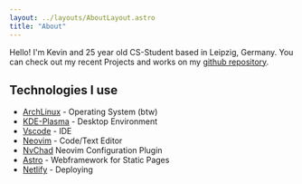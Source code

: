 ```yaml
---
layout: ../layouts/AboutLayout.astro
title: "About"
---
```


Hello! I'm Kevin and 25 year old CS-Student based in Leipzig, Germany. You can check out my recent Projects and works on my [github repository](https://github.com/kevinkunkel98).

## Technologies I use

- [ArchLinux](https://archlinux.org/) - Operating System (btw)
- [KDE-Plasma](https://kde.org/de/plasma-desktop/) - Desktop Environment
- [Vscode](https://code.visualstudio.com/) - IDE
- [Neovim](https://neovim.io/) - Code/Text Editor
- [NvChad](https://nvchad.com/) Neovim Configuration Plugin
- [Astro](https://astro.build/) - Webframework for Static Pages
- [Netlify](https://www.netlify.com) - Deploying 
